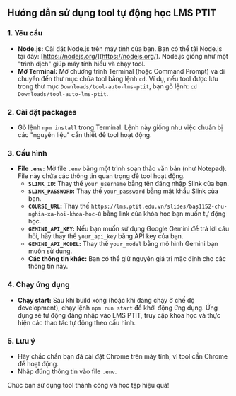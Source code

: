 ## Hướng dẫn sử dụng tool tự động học LMS PTIT



### 1. Yêu cầu

- **Node.js:** Cài đặt Node.js trên máy tính của bạn. Bạn có thể tải Node.js tại đây: [https://nodejs.org/](https://nodejs.org/). Node.js giống như một "trình dịch" giúp máy tính hiểu và chạy tool.
- **Mở Terminal:** Mở chương trình Terminal (hoặc Command Prompt) và di chuyển đến thư mục chứa tool bằng lệnh `cd`. Ví dụ, nếu tool được lưu trong thư mục `Downloads/tool-auto-lms-ptit`, bạn gõ lệnh: `cd Downloads/tool-auto-lms-ptit`.

### 2. Cài đặt packages

- Gõ lệnh `npm install` trong Terminal. Lệnh này giống như việc chuẩn bị các "nguyên liệu" cần thiết để tool hoạt động.

### 3. Cấu hình

- **File `.env`:** Mở file `.env` bằng một trình soạn thảo văn bản (như Notepad). File này chứa các thông tin quan trọng để tool hoạt động.
    - **`SLINK_ID`:** Thay thế `your_username` bằng tên đăng nhập Slink của bạn.
    - **`SLINK_PASSWORD`:** Thay thế `your_password` bằng mật khẩu Slink của bạn.
    - **`COURSE_URL`:** Thay thế `https://lms.ptit.edu.vn/slides/bas1152-chu-nghia-xa-hoi-khoa-hoc-8` bằng link của khóa học bạn muốn tự động học.
    - **`GEMINI_API_KEY`:**  Nếu bạn muốn sử dụng Google Gemini để trả lời câu hỏi, hãy thay thế `your_api_key` bằng API key của bạn.
    - **`GEMINI_API_MODEL`:**  Thay thế `your_model` bằng mô hình Gemini bạn muốn sử dụng.
    - **Các thông tin khác:** Bạn có thể giữ nguyên giá trị mặc định cho các thông tin này.

### 4. Chạy ứng dụng

- **Chạy start:** Sau khi build xong (hoặc khi đang chạy ở chế độ development), chạy lệnh `npm run start` để khởi động ứng dụng. Ứng dụng sẽ tự động đăng nhập vào LMS PTIT, truy cập khóa học và thực hiện các thao tác tự động theo cấu hình.

### 5. Lưu ý

-  Hãy chắc chắn bạn đã cài đặt Chrome trên máy tính, vì tool cần Chrome để hoạt động.
-  Nhập đúng thông tin vào file `.env`.

Chúc bạn sử dụng tool thành công và học tập hiệu quả!
